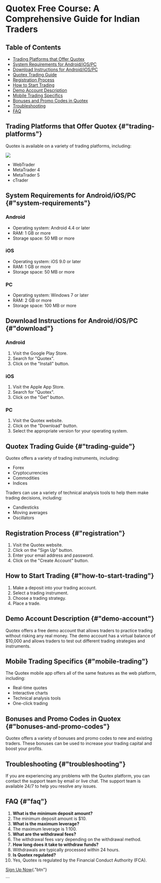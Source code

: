 # Quotex Free Course: A Comprehensive Guide for Indian Traders

## Table of Contents

-   [Trading Platforms that Offer Quotex](\%22#trading-platforms\%22)
-   [System Requirements for
    Android/iOS/PC](\%22#system-requirements\%22)
-   [Download Instructions for Android/iOS/PC](\%22#download\%22)
-   [Quotex Trading Guide](\%22#trading-guide\%22)
-   [Registration Process](\%22#registration\%22)
-   [How to Start Trading](\%22#how-to-start-trading\%22)
-   [Demo Account Description](\%22#demo-account\%22)
-   [Mobile Trading Specifics](\%22#mobile-trading\%22)
-   [Bonuses and Promo Codes in
    Quotex](\%22#bonuses-and-promo-codes\%22)
-   [Troubleshooting](\%22#troubleshooting\%22)
-   [FAQ](\%22#faq\%22)

## Trading Platforms that Offer Quotex {#"trading-platforms"}

Quotex is available on a variety of trading platforms, including:

[![](https://static.quotex.io/files/4_en/300_250.jpg)](https://traff.sbs/brokerqxlid)

-   WebTrader
-   MetaTrader 4
-   MetaTrader 5
-   cTrader

## System Requirements for Android/iOS/PC {#"system-requirements"}

### Android

-   Operating system: Android 4.4 or later
-   RAM: 1 GB or more
-   Storage space: 50 MB or more

### iOS

-   Operating system: iOS 9.0 or later
-   RAM: 1 GB or more
-   Storage space: 50 MB or more

### PC

-   Operating system: Windows 7 or later
-   RAM: 2 GB or more
-   Storage space: 100 MB or more

## Download Instructions for Android/iOS/PC {#"download"}

### Android

1.  Visit the Google Play Store.
2.  Search for "Quotex".
3.  Click on the "Install" button.

### iOS

1.  Visit the Apple App Store.
2.  Search for "Quotex".
3.  Click on the "Get" button.

### PC

1.  Visit the Quotex website.
2.  Click on the "Download" button.
3.  Select the appropriate version for your operating system.

## Quotex Trading Guide {#"trading-guide"}

Quotex offers a variety of trading instruments, including:

-   Forex
-   Cryptocurrencies
-   Commodities
-   Indices

Traders can use a variety of technical analysis tools to help them make
trading decisions, including:

-   Candlesticks
-   Moving averages
-   Oscillators

## Registration Process {#"registration"}

1.  Visit the Quotex website.
2.  Click on the "Sign Up" button.
3.  Enter your email address and password.
4.  Click on the "Create Account" button.

## How to Start Trading {#"how-to-start-trading"}

1.  Make a deposit into your trading account.
2.  Select a trading instrument.
3.  Choose a trading strategy.
4.  Place a trade.

## Demo Account Description {#"demo-account"}

Quotex offers a free demo account that allows traders to practice
trading without risking any real money. The demo account has a virtual
balance of \$10,000 and allows traders to test out different trading
strategies and instruments.

## Mobile Trading Specifics {#"mobile-trading"}

The Quotex mobile app offers all of the same features as the web
platform, including:

-   Real-time quotes
-   Interactive charts
-   Technical analysis tools
-   One-click trading

## Bonuses and Promo Codes in Quotex {#"bonuses-and-promo-codes"}

Quotex offers a variety of bonuses and promo codes to new and existing
traders. These bonuses can be used to increase your trading capital and
boost your profits.

## Troubleshooting {#"troubleshooting"}

If you are experiencing any problems with the Quotex platform, you can
contact the support team by email or live chat. The support team is
available 24/7 to help you resolve any issues.

## FAQ {#"faq"}

1.  **What is the minimum deposit amount?**
2.  The minimum deposit amount is \$10.
3.  **What is the maximum leverage?**
4.  The maximum leverage is 1:100.
5.  **What are the withdrawal fees?**
6.  The withdrawal fees vary depending on the withdrawal method.
7.  **How long does it take to withdraw funds?**
8.  Withdrawals are typically processed within 24 hours.
9.  **Is Quotex regulated?**
10. Yes, Quotex is regulated by the Financial Conduct Authority (FCA).

[Sign Up Now](\%22https://traff.sbs/brokerqxsignup\%22){."btn"}

\`\`\`

